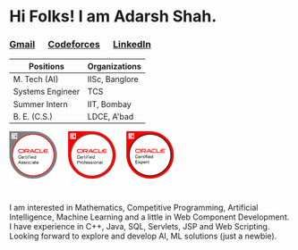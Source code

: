 # Hi Folks! I am Adarsh Shah.
### [Gmail](https://www.adashah21998@gmail.com) &nbsp;&nbsp;&nbsp;&nbsp; [Codeforces](https://codeforces.com/profile/adashah21998) &nbsp;&nbsp;&nbsp;&nbsp; [LinkedIn](https://www.linkedin.com/in/adarsh-shah-04ab3453/) 


| Positions | Organizations |
| --- | --- |
| M. Tech (AI) | IISc, Banglore |
| Systems Engineer | TCS |
| Summer Intern | IIT, Bombay |
| B. E. (C.S.) | LDCE, A'bad |


<div align="left">
  <img width="85px" src="https://github.com/AdarshShah/AboutMe/blob/d758a008e49d4a15088189f97e34c2f937c179c3/images/oracle-certified-associate-java-se-7-programmer.png" />&nbsp;&nbsp;&nbsp;&nbsp;
  <img width="85px" src="https://github.com/AdarshShah/AboutMe/blob/d758a008e49d4a15088189f97e34c2f937c179c3/images/oracle-certified-professional-java-se-7-programmer.png" />&nbsp;&nbsp;&nbsp;&nbsp;
  <img width="85px" src="https://github.com/AdarshShah/AboutMe/blob/d758a008e49d4a15088189f97e34c2f937c179c3/images/oracle-certified-expert-java-ee-6-web-component-developer.png" />   
</div>

#
I am interested in Mathematics, Competitive Programming, Artificial Intelligence, Machine Learning and a little in Web Component Development. I have experience in C++, Java, SQL, Servlets, JSP and Web Scripting. Looking forward to explore and develop AI, ML solutions (just a newbie).
#
